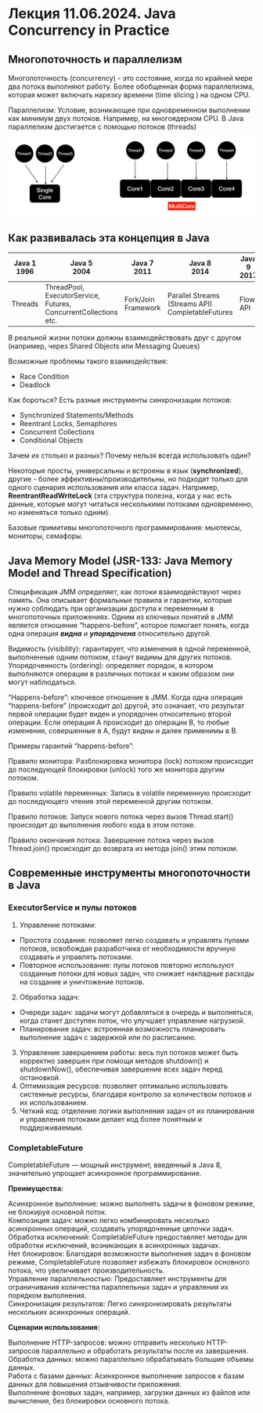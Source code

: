 # Лекция 11.06.2024. Java Concurrency in Practice

## Многопоточность и параллелизм

Многопоточность (concurrency) - это состояние, когда по крайней мере два потока выполняют работу. 
Более обобщенная форма параллелизма, которая может включать нарезку времени (time slicing ) на одном CPU.

Параллелизм: Условие, возникающее при одновременном выполнении как минимум двух потоков. Например, на многоядерном CPU.
В Java параллелизм достигается с помощью потоков (threads)

![img.png](concurrency.png)

## Как развивалась эта концепция в Java

| Java 1<br>1996 | Java 5<br>2004                                                   | Java 7<br>2011      | Java 8<br>2014                                    | Java 9<br>2017 | Java 19<br>2022                |
| -------------- |------------------------------------------------------------------|---------------------| ------------------------------------------------- | -------------- | ------------------------------ |
| Threads        | ThreadPool, ExecutorService, Futures, ConcurrentCollections etc. | Fork/Join Framework | Parallel Streams (Streams API) CompletableFutures | Flow API       | Virtual Threads (Project Loom) |

В реальной жизни потоки должны взаимодействовать друг с другом (например, через Shared Objects или Messaging Queues)

Возможные проблемы такого взаимодействия: 
- Race Condition
- Deadlock

Как бороться? Есть разные инструменты синхронизации потоков:
- Synchronized Statements/Methods 
- Reentrant Locks, Semaphores
- Concurrent Collections
- Conditional Objects

Зачем их столько и разных? Почему нельзя всегда использовать один?

Некоторые просты, универсальны и встроены в язык (**synchronized**), другие - более эффективны/производительны, но подходят
только для одного сценария использования или класса задач. Например, **ReentrantReadWriteLock** (эта структура полезна, 
когда у нас есть данные, которые могут читаться несколькими потоками одновременно, но изменяться только одним).

Базовые примитивы многопоточного программирования: мьютексы, мониторы, семафоры.

## Java Memory Model (JSR-133: Java Memory Model and Thread Specification)

Спецификация JMM определяет, как потоки взаимодействуют через память. Она описывает формальные правила и гарантии, 
которые нужно соблюдать при организации доступа к переменным в многопоточных приложениях. 
Одним из ключевых понятий в JMM является отношение “happens-before”, которое помогает понять, когда одна операция 
**_видна_** и **_упорядочена_** относительно другой.

Видимость (visibility): гарантирует, что изменения в одной переменной, выполненные одним потоком, станут видимы для других потоков.
Упорядоченность (ordering): определяет порядок, в котором выполняются операции в различных потоках и каким образом они 
могут наблюдаться.

“Happens-before”: ключевое отношение в JMM. Когда одна операция “happens-before” (происходит до) другой, это означает, 
что результат первой операции будет виден и упорядочен относительно второй операции. 
Если операция A происходит до операции B, то любые изменения, совершенные в A, будут видны и далее применимы в B.

Примеры гарантий “happens-before”:

Правило монитора: Разблокировка монитора (lock) потоком происходит до последующей блокировки (unlock) того же монитора другим потоком.

Правило volatile переменных: Запись в volatile переменную происходит до последующего чтения этой переменной другим потоком.

Правило потоков: Запуск нового потока через вызов Thread.start() происходит до выполнения любого кода в этом потоке.

Правило окончания потока: Завершение потока через вызов Thread.join() происходит до возврата из метода join() этим потоком.

## Современные инструменты многопоточности в Java

### ExecutorService и пулы потоков

1. Управление потоками:
- Простота создания: позволяет легко создавать и управлять пулами потоков, освобождая разработчика от необходимости вручную создавать и управлять потоками.
- Повторное использование: пулы потоков повторно используют созданные потоки для новых задач, что снижает накладные расходы на создание и уничтожение потоков.
2. Обработка задач:
- Очереди задач: задачи могут добавляться в очередь и выполняться, когда станет доступен поток, что улучшает управление нагрузкой.
- Планирование задач: встроенная возможность планировать выполнение задач с задержкой или по расписанию.
3. Управление завершением работы: весь пул потоков может быть корректно завершен при помощи методов shutdown() и shutdownNow(), обеспечивая завершение всех задач перед остановкой.
4. Оптимизация ресурсов: позволяет оптимально использовать системные ресурсы, благодаря контролю за количеством потоков и их использованием.
5. Четкий код: отделение логики выполнения задач от их планирования и управления потоками делает код более понятным и поддерживаемым.

### CompletableFuture

CompletableFuture — мощный инструмент, введенный в Java 8, значительно упрощает асинхронное программирование.

**Преимущества:**

Асинхронное выполнение: можно выполнять задачи в фоновом режиме, не блокируя основной поток.<br/>
Композиция задач: можно легко комбинировать несколько асинхронных операций, создавать упорядоченные цепочки задач.<br/>
Обработка исключений: CompletableFuture предоставляет методы для обработки исключений, возникающих в асинхронных задачах.<br/>
Нет блокировок: Благодаря возможности выполнения задач в фоновом режиме, CompletableFuture позволяет избежать блокировок основного потока, что увеличивает производительность.<br/>
Управление параллельностью: Предоставляет инструменты для ограничивания количества параллельных задач и управления их порядком выполнения.<br/>
Синхронизация результатов: Легко синхронизировать результаты нескольких асинхронных операций.

**Сценарии использования:**

Выполнение HTTP-запросов: можно отправить несколько HTTP-запросов параллельно и обработать результаты после их завершения.<br/>
Обработка данных: можно параллельно обрабатывать большие объемы данных.<br/>
Работа с базами данных: Асинхронное выполнение запросов к базам данных для повышения отзывчивости приложения.<br/>
Выполнение фоновых задач, например, загрузки данных из файлов или вычисления, без блокировки основного потока.

